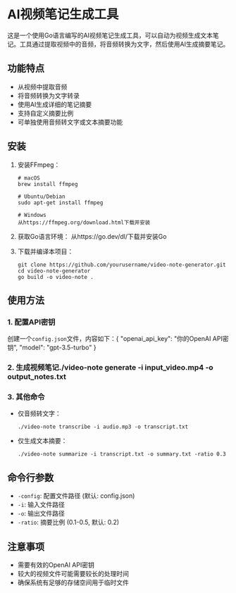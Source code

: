 # AI视频笔记生成工具

这是一个使用Go语言编写的AI视频笔记生成工具，可以自动为视频生成文本笔记。工具通过提取视频中的音频，将音频转换为文字，然后使用AI生成摘要笔记。

## 功能特点
- 从视频中提取音频
- 将音频转换为文字转录
- 使用AI生成详细的笔记摘要
- 支持自定义摘要比例
- 可单独使用音频转文字或文本摘要功能

## 安装

1. 安装FFmpeg：
   ```
   # macOS
   brew install ffmpeg

   # Ubuntu/Debian
   sudo apt-get install ffmpeg

   # Windows
   从https://ffmpeg.org/download.html下载并安装
   ```

2. 获取Go语言环境：
   从https://go.dev/dl/下载并安装Go

3. 下载并编译本项目：
   ```
   git clone https://github.com/yourusername/video-note-generator.git
   cd video-note-generator
   go build -o video-note .
   ```

## 使用方法

### 1. 配置API密钥
创建一个`config.json`文件，内容如下：{
  "openai_api_key": "你的OpenAI API密钥",
  "model": "gpt-3.5-turbo"
}
### 2. 生成视频笔记./video-note generate -i input_video.mp4 -o output_notes.txt
### 3. 其他命令
- 仅音频转文字：
  ```
  ./video-note transcribe -i audio.mp3 -o transcript.txt
  ```

- 仅生成文本摘要：
  ```
  ./video-note summarize -i transcript.txt -o summary.txt -ratio 0.3
  ```

## 命令行参数
- `-config`: 配置文件路径 (默认: config.json)
- `-i`: 输入文件路径
- `-o`: 输出文件路径
- `-ratio`: 摘要比例 (0.1-0.5, 默认: 0.2)

## 注意事项
- 需要有效的OpenAI API密钥
- 较大的视频文件可能需要较长的处理时间
- 确保系统有足够的存储空间用于临时文件    
